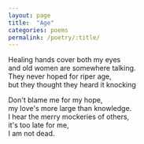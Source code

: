 ```yaml
---
layout: page
title:  "Age"
categories: poems
permalink: /poetry/:title/
---
```

Healing hands cover both my eyes  
and old women are somewhere talking.  
They never hoped for riper age,  
but they thought they heard it knocking  

Don't blame me for my hope,  
my love's more large than knowledge.  
I hear the merry mockeries of others,  
it's too late for me,  
I am not dead.  

